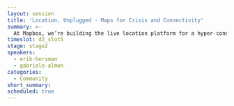 ```yaml
---
layout: session
title: 'Location, Unplugged - Maps for Crisis and Connectivity'
summary: >-
  At Mapbox, we’re building the live location platform for a hyper-connected future. But what is it like to work with location when people are disconnected? Two leaders in the use of technology for humanitarian response and development, Gabby Almon of NetHope and Erik Hersman of BRCK, share their experiences working with location data during times of crisis and in parts of the world with limited infrastructure. Join us for a reality-check and a call-to-action about using location tools when the going gets tough.
timeslot: d2_slot5
stage: stage2
speakers:
  - erik-hersman
  - gabriele-almon
categories:
  - Community
short_summary: 
scheduled: true
---
```


